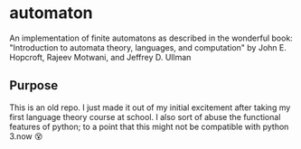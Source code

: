 # automaton

An implementation of finite automatons as described in the wonderful book: "Introduction to automata theory, languages, and computation" by John E. Hopcroft, Rajeev Motwani, and Jeffrey D. Ullman

## Purpose

This is an old repo. I just made it out of my initial excitement after taking my first language theory course at school. I also sort of abuse the functional features of python; to a point that this might not be compatible with python 3.now 😵
